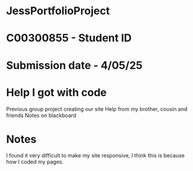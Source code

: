 # JessPortfolioProject 
# C00300855 - Student ID
# Submission date - 4/05/25

# Help I got with code
Previous group project creating our site
Help from my brother, cousin and friends
Notes on blackboard

# Notes
I found it very difficult to make my site responsive, I think this is because how I coded my pages.
